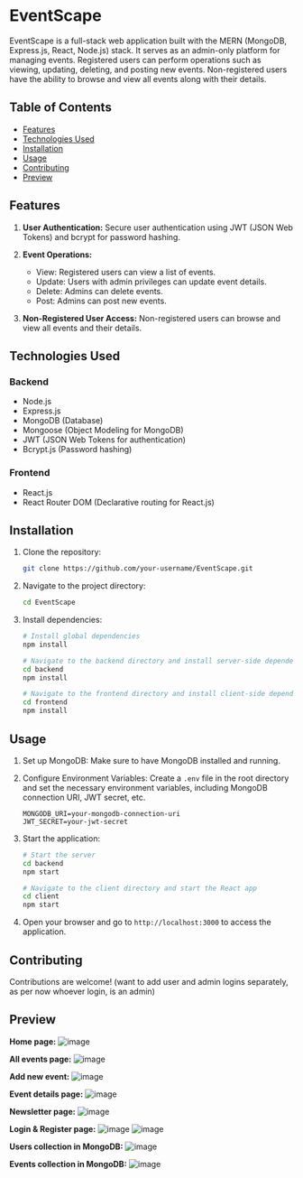 # EventScape

EventScape is a full-stack web application built with the MERN (MongoDB, Express.js, React, Node.js) stack. It serves as an admin-only platform for managing events. Registered users can perform operations such as viewing, updating, deleting, and posting new events. Non-registered users have the ability to browse and view all events along with their details.

## Table of Contents

- [Features](#features)
- [Technologies Used](#technologies-used)
- [Installation](#installation)
- [Usage](#usage)
- [Contributing](#contributing)
- [Preview](#preview)

## Features

1. **User Authentication:** Secure user authentication using JWT (JSON Web Tokens) and bcrypt for password hashing.

2. **Event Operations:**
   - View: Registered users can view a list of events.
   - Update: Users with admin privileges can update event details.
   - Delete: Admins can delete events.
   - Post: Admins can post new events.

3. **Non-Registered User Access:** Non-registered users can browse and view all events and their details.

## Technologies Used

### Backend

- Node.js
- Express.js
- MongoDB (Database)
- Mongoose (Object Modeling for MongoDB)
- JWT (JSON Web Tokens for authentication)
- Bcrypt.js (Password hashing)

### Frontend

- React.js
- React Router DOM (Declarative routing for React.js)

## Installation

1. Clone the repository:

   ```bash
   git clone https://github.com/your-username/EventScape.git
   ```

2. Navigate to the project directory:

   ```bash
   cd EventScape
   ```

3. Install dependencies:

   ```bash
   # Install global dependencies
   npm install

   # Navigate to the backend directory and install server-side dependencies
   cd backend
   npm install

   # Navigate to the frontend directory and install client-side dependencies
   cd frontend
   npm install
   ```

## Usage

1. Set up MongoDB: Make sure to have MongoDB installed and running.

2. Configure Environment Variables: Create a `.env` file in the root directory and set the necessary environment variables, including MongoDB connection URI, JWT secret, etc.

   ```env
   MONGODB_URI=your-mongodb-connection-uri
   JWT_SECRET=your-jwt-secret
   ```

3. Start the application:

   ```bash
   # Start the server
   cd backend
   npm start

   # Navigate to the client directory and start the React app
   cd client
   npm start
   ```

4. Open your browser and go to `http://localhost:3000` to access the application.

## Contributing

Contributions are welcome! (want to add user and admin logins separately, as per now whoever login, is an admin)

## Preview

**Home page:**
![image](https://github.com/hxdy-1/EventScape/assets/115286446/7da6b602-1bc7-4617-8b0d-6c971faa3122)

**All events page:**
![image](https://github.com/hxdy-1/EventScape/assets/115286446/efe3621d-665b-48d6-9114-1e386dfc6809)

**Add new event:** 
![image](https://github.com/hxdy-1/EventScape/assets/115286446/c842873b-b4e8-4f5d-b042-ca152d4bf063)

**Event details page:**
![image](https://github.com/hxdy-1/EventScape/assets/115286446/47dac235-edd7-4737-b546-b399f24d6cea)

**Newsletter page:** 
![image](https://github.com/hxdy-1/EventScape/assets/115286446/3ff79483-3643-4d78-aa60-083eb33d607c)

**Login & Register page:**
![image](https://github.com/hxdy-1/EventScape/assets/115286446/5c586413-4d30-412c-89d3-31f08f9b039e)
![image](https://github.com/hxdy-1/EventScape/assets/115286446/232b619d-acf4-4f3d-a3ac-f58cc9b1cc6e)

**Users collection in MongoDB:**
![image](https://github.com/hxdy-1/EventScape/assets/115286446/5ed5c38e-5541-45c0-adaa-45eb74aa9f85)

**Events collection in MongoDB:**
![image](https://github.com/hxdy-1/EventScape/assets/115286446/c0600023-220c-437b-907e-c8fd8c6c37cb)
